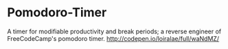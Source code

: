 # Pomodoro-Timer
A timer for modifiable productivity and break periods; a reverse engineer of FreeCodeCamp's pomodoro timer.
http://codepen.io/loiralae/full/waNdMZ/
